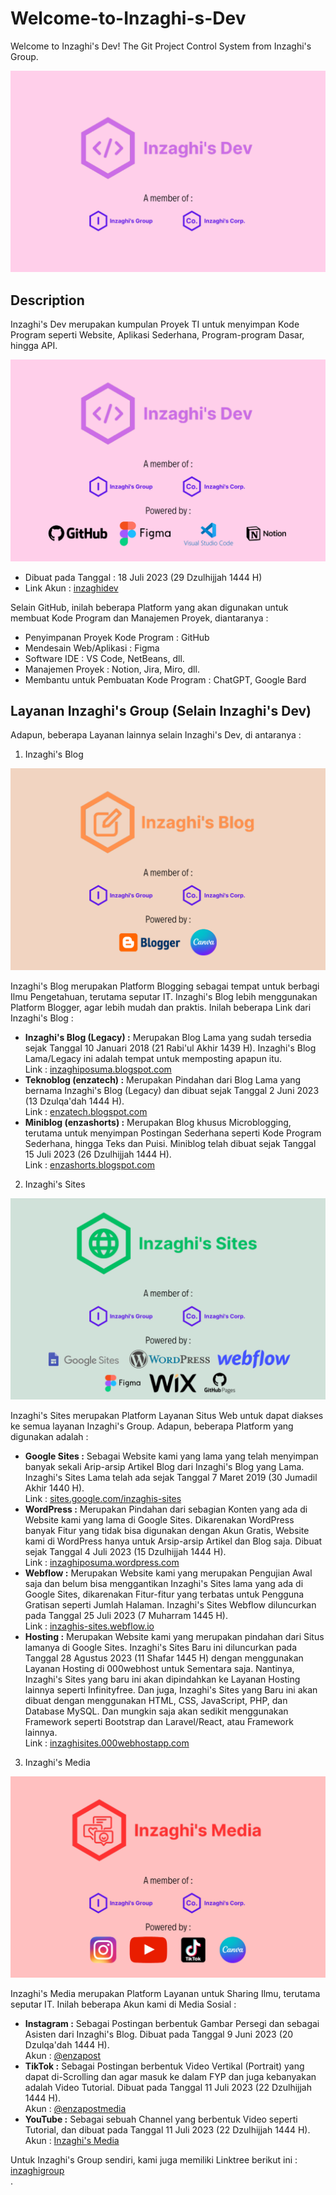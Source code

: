 # Welcome-to-Inzaghi-s-Dev
Welcome to Inzaghi's Dev! The Git Project Control System from Inzaghi's Group.

![Inzaghi's Dev](/images/inzaghis-dev-by-inzaghis-group-corp.png)

## Description
Inzaghi's Dev merupakan kumpulan Proyek TI untuk menyimpan Kode Program seperti Website, Aplikasi Sederhana, Program-program Dasar, hingga API.

![Inzaghi's Dev with Collaborator Platforms](/images/inzaghis-dev-with-collabolator-platforms.png)
* Dibuat pada Tanggal : 18 Juli 2023 (29 Dzulhijjah 1444 H)
* Link Akun : [inzaghidev](https://github.com/inzaghidev)

Selain GitHub, inilah beberapa Platform yang akan digunakan untuk membuat Kode Program dan Manajemen Proyek, diantaranya :
* Penyimpanan Proyek Kode Program : GitHub
* Mendesain Web/Aplikasi : Figma
* Software IDE : VS Code, NetBeans, dll.
* Manajemen Proyek : Notion, Jira, Miro, dll.
* Membantu untuk Pembuatan Kode Program : ChatGPT, Google Bard

## Layanan Inzaghi's Group (Selain Inzaghi's Dev)

Adapun, beberapa Layanan lainnya selain Inzaghi's Dev, di antaranya :

1. Inzaghi's Blog

![Inzaghi's Blog with Collaborator Platforms](/images/inzaghis-blog-with-collabolator-platforms.png)

Inzaghi's Blog merupakan Platform Blogging sebagai tempat untuk berbagi Ilmu Pengetahuan, terutama seputar IT. Inzaghi's Blog lebih menggunakan Platform Blogger, agar lebih mudah dan praktis. Inilah beberapa Link dari Inzaghi's Blog :
* **Inzaghi's Blog (Legacy) :** Merupakan Blog Lama yang sudah tersedia sejak Tanggal 10 Januari 2018 (21 Rabi'ul Akhir 1439 H). Inzaghi's Blog Lama/Legacy ini adalah tempat untuk memposting apapun itu.\
  Link : [inzaghiposuma.blogspot.com](https://inzaghiposuma.blogspot.com)
* **Teknoblog (enzatech) :** Merupakan Pindahan dari Blog Lama yang bernama Inzaghi's Blog (Legacy) dan dibuat sejak Tanggal 2 Juni 2023 (13 Dzulqa'dah 1444 H).\
  Link : [enzatech.blogspot.com](https://enzatech.blogspot.com)
* **Miniblog (enzashorts) :** Merupakan Blog khusus Microblogging, terutama untuk menyimpan Postingan Sederhana seperti Kode Program Sederhana, hingga Teks dan Puisi. Miniblog telah dibuat sejak Tanggal 15 Juli 2023 (26 Dzulhijjah 1444 H).\
  Link : [enzashorts.blogspot.com](https://enzashorts.blogspot.com)

2. Inzaghi's Sites

![Inzaghi's Sites with Collaborator Platforms](/images/inzaghis-sites-with-collabolator-platforms.png)

Inzaghi's Sites merupakan Platform Layanan Situs Web untuk dapat diakses ke semua layanan Inzaghi's Group. Adapun, beberapa Platform yang digunakan adalah :
* **Google Sites :** Sebagai Website kami yang lama yang telah menyimpan banyak sekali Arip-arsip Artikel Blog dari Inzaghi's Blog yang Lama. Inzaghi's Sites Lama telah ada sejak Tanggal 7 Maret 2019 (30 Jumadil Akhir 1440 H).\
  Link : [sites.google.com/inzaghis-sites](https://sites.google.com/view/inzaghis-sites)
* **WordPress :** Merupakan Pindahan dari sebagian Konten yang ada di Website kami yang lama di Google Sites. Dikarenakan WordPress banyak Fitur yang tidak bisa digunakan dengan Akun Gratis, Website kami di WordPress hanya untuk Arsip-arsip Artikel dan Blog saja. Dibuat sejak Tanggal 4 Juli 2023 (15 Dzulhijjah 1444 H).\
  Link : [inzaghiposuma.wordpress.com](https://inzaghiposuma.wordpress.com)
* **Webflow :** Merupakan Website kami yang merupakan Pengujian Awal saja dan belum bisa menggantikan Inzaghi's Sites lama yang ada di Google Sites, dikarenakan Fitur-fitur yang terbatas untuk Pengguna Gratisan seperti Jumlah Halaman. Inzaghi's Sites Webflow diluncurkan pada Tanggal 25 Juli 2023 (7 Muharram 1445 H).\
  Link : [inzaghis-sites.webflow.io](https://inzaghi-site.webflow.io)
* **Hosting :** Merupakan Website kami yang merupakan pindahan dari Situs lamanya di Google Sites. Inzaghi's Sites Baru ini diluncurkan pada Tanggal 28 Agustus 2023 (11 Shafar 1445 H) dengan menggunakan Layanan Hosting di 000webhost untuk Sementara saja. Nantinya, Inzaghi's Sites yang baru ini akan dipindahkan ke Layanan Hosting lainnya seperti Infinityfree. Dan juga, Inzaghi's Sites yang Baru ini akan dibuat dengan menggunakan HTML, CSS, JavaScript, PHP, dan Database MySQL. Dan mungkin saja akan sedikit menggunakan Framework seperti Bootstrap dan Laravel/React, atau Framework lainnya.\
  Link : [inzaghisites.000webhostapp.com](https://inzaghisites.000webhostapp.com)
  
3. Inzaghi's Media

![Inzaghi's Media with Collaborator Platforms](/images/inzaghis-media-with-collabolator-platforms.png)

Inzaghi's Media merupakan Platform Layanan untuk Sharing Ilmu, terutama seputar IT. Inilah beberapa Akun kami di Media Sosial :
* **Instagram :** Sebagai Postingan berbentuk Gambar Persegi dan sebagai Asisten dari Inzaghi's Blog. Dibuat pada Tanggal 9 Juni 2023 (20 Dzulqa'dah 1444 H).\
  Akun : [@enzapost](https://www.instagram.com/enzapost)
* **TikTok :** Sebagai Postingan berbentuk Video Vertikal (Portrait) yang dapat di-Scrolling dan agar masuk ke dalam FYP dan juga kebanyakan adalah Video Tutorial. Dibuat pada Tanggal 11 Juli 2023 (22 Dzulhijjah 1444 H).\
  Akun : [@enzapostmedia](https://www.tiktok.com/@enzapostmedia)
* **YouTube :** Sebagai sebuah Channel yang berbentuk Video seperti Tutorial, dan dibuat pada Tanggal 11 Juli 2023 (22 Dzulhijjah 1444 H).\
  Akun : [Inzaghi's Media](https://www.youtube.com/@enzavlogpost)

Untuk Inzaghi's Group sendiri, kami juga memiliki Linktree berikut ini :
[inzaghigroup](https://linktr.ee/inzaghigroup)
\
.
